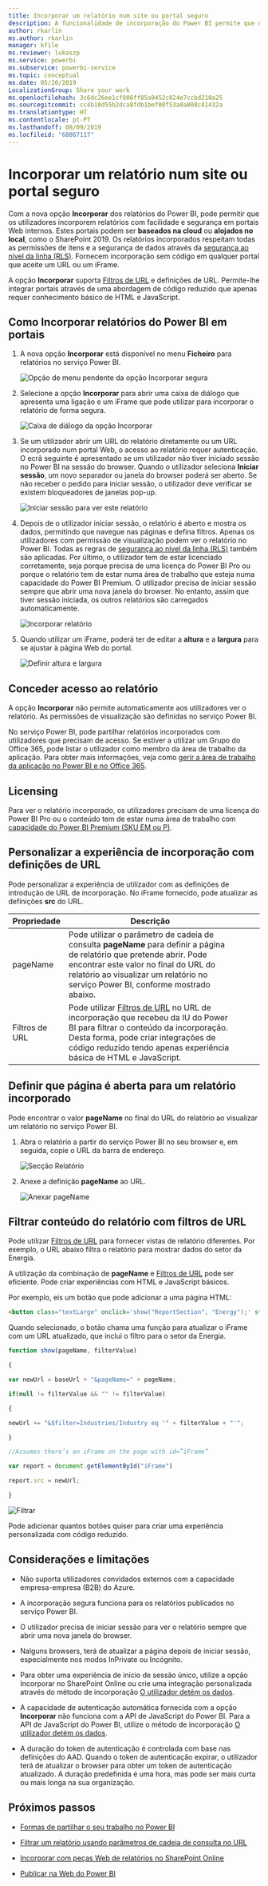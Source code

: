 ```yaml
---
title: Incorporar um relatório num site ou portal seguro
description: A funcionalidade de incorporação do Power BI permite que os utilizadores incorporem relatórios com facilidade e segurança em portais Web internos.
author: rkarlin
ms.author: rkarlin
manager: kfile
ms.reviewer: lukaszp
ms.service: powerbi
ms.subservice: powerbi-service
ms.topic: conceptual
ms.date: 05/20/2019
LocalizationGroup: Share your work
ms.openlocfilehash: 3c6dc26ee1cf806ff85a9452c024e7ccbd210a25
ms.sourcegitcommit: cc4b18d55b2dca8fdb1bef00f53a0a808c41432a
ms.translationtype: HT
ms.contentlocale: pt-PT
ms.lasthandoff: 08/09/2019
ms.locfileid: "68867117"
---
```

# <a name="embed-a-report-in-a-secure-portal-or-website"></a>Incorporar um relatório num site ou portal seguro

Com a nova opção **Incorporar** dos relatórios do Power BI, pode permitir que os utilizadores incorporem relatórios com facilidade e segurança em portais Web internos. Estes portais podem ser **baseados na cloud** ou **alojados no local**, como o SharePoint 2019. Os relatórios incorporados respeitam todas as permissões de itens e a segurança de dados através da [segurança ao nível da linha (RLS)](service-admin-rls.md). Fornecem incorporação sem código em qualquer portal que aceite um URL ou um iFrame. 

A opção **Incorporar** suporta [Filtros de URL](service-url-filters.md) e definições de URL. Permite-lhe integrar portais através de uma abordagem de código reduzido que apenas requer conhecimento básico de HTML e JavaScript.

## <a name="how-to-embed-power-bi-reports-into-portals"></a>Como **Incorporar** relatórios do Power BI em portais

1. A nova opção **Incorporar** está disponível no menu **Ficheiro** para relatórios no serviço Power BI.

    ![Opção de menu pendente da opção Incorporar segura](media/service-embed-secure/secure-embed-drop-down-menu.png)

2. Selecione a opção **Incorporar** para abrir uma caixa de diálogo que apresenta uma ligação e um iFrame que pode utilizar para incorporar o relatório de forma segura.

    ![Caixa de diálogo da opção Incorporar](media/service-embed-secure/secure-embed-code-dialog.png)

3. Se um utilizador abrir um URL do relatório diretamente ou um URL incorporado num portal Web, o acesso ao relatório requer autenticação. O ecrã seguinte é apresentado se um utilizador não tiver iniciado sessão no Power BI na sessão do browser. Quando o utilizador seleciona **Iniciar sessão**, um novo separador ou janela do browser poderá ser aberto. Se não receber o pedido para iniciar sessão, o utilizador deve verificar se existem bloqueadores de janelas pop-up.

    ![Iniciar sessão para ver este relatório](media/service-embed-secure/secure-embed-sign-in.png)

4. Depois de o utilizador iniciar sessão, o relatório é aberto e mostra os dados, permitindo que navegue nas páginas e defina filtros. Apenas os utilizadores com permissão de visualização podem ver o relatório no Power BI. Todas as regras de [segurança ao nível da linha (RLS)](service-admin-rls.md) também são aplicadas. Por último, o utilizador tem de estar licenciado corretamente, seja porque precisa de uma licença do Power BI Pro ou porque o relatório tem de estar numa área de trabalho que esteja numa capacidade do Power BI Premium. O utilizador precisa de iniciar sessão sempre que abrir uma nova janela do browser. No entanto, assim que tiver sessão iniciada, os outros relatórios são carregados automaticamente.

    ![Incorporar relatório](media/service-embed-secure/secure-embed-report.png)

5. Quando utilizar um iFrame, poderá ter de editar a **altura** e a **largura** para se ajustar à página Web do portal.

    ![Definir altura e largura](media/service-embed-secure/secure-embed-size.png)

## <a name="granting-report-access"></a>Conceder acesso ao relatório

A opção **Incorporar** não permite automaticamente aos utilizadores ver o relatório. As permissões de visualização são definidas no serviço Power BI.

No serviço Power BI, pode partilhar relatórios incorporados com utilizadores que precisam de acesso. Se estiver a utilizar um Grupo do Office 365, pode listar o utilizador como membro da área de trabalho da aplicação. Para obter mais informações, veja como [gerir a área de trabalho da aplicação no Power BI e no Office 365](service-manage-app-workspace-in-power-bi-and-office-365.md).

## <a name="licensing"></a>Licensing

Para ver o relatório incorporado, os utilizadores precisam de uma licença do Power BI Pro ou o conteúdo tem de estar numa área de trabalho com [capacidade do Power BI Premium (SKU EM ou P)](service-admin-premium-purchase.md).

## <a name="customize-your-embed-experience-using-url-settings"></a>Personalizar a experiência de incorporação com definições de URL

Pode personalizar a experiência de utilizador com as definições de introdução de URL de incorporação. No iFrame fornecido, pode atualizar as definições **src** do URL.

| Propriedade  | Descrição  |  |  |  |
|--------------|-----------------------------------------------------------------------------------------------------------------------------------------------------------------------------------------------------------------------|---|---|---|
| pageName  | Pode utilizar o parâmetro de cadeia de consulta **pageName** para definir a página de relatório que pretende abrir. Pode encontrar este valor no final do URL do relatório ao visualizar um relatório no serviço Power BI, conforme mostrado abaixo. |  |  |  |
| Filtros de URL  | Pode utilizar [Filtros de URL](service-url-filters.md) no URL de incorporação que recebeu da IU do Power BI para filtrar o conteúdo da incorporação. Desta forma, pode criar integrações de código reduzido tendo apenas experiência básica de HTML e JavaScript.  |  |  |  |

## <a name="set-which-page-opens-for-an-embedded-report"></a>Definir que página é aberta para um relatório incorporado 

Pode encontrar o valor **pageName** no final do URL do relatório ao visualizar um relatório no serviço Power BI.

1. Abra o relatório a partir do serviço Power BI no seu browser e, em seguida, copie o URL da barra de endereço.

    ![Secção Relatório](media/service-embed-secure/secure-embed-report-section.png)

2. Anexe a definição **pageName** ao URL.

    ![Anexar pageName](media/service-embed-secure/secure-embed-append-page-name.png)

## <a name="filter-report-content-using-url-filters"></a>Filtrar conteúdo do relatório com filtros de URL 

Pode utilizar [Filtros de URL](service-url-filters.md) para fornecer vistas de relatório diferentes. Por exemplo, o URL abaixo filtra o relatório para mostrar dados do setor da Energia.

A utilização da combinação de **pageName** e [Filtros de URL](service-url-filters.md) pode ser eficiente. Pode criar experiências com HTML e JavaScript básicos.

Por exemplo, eis um botão que pode adicionar a uma página HTML:

```html
<button class="textLarge" onclick='show("ReportSection", "Energy");' style="display: inline-block;">Show Energy</button>
```

Quando selecionado, o botão chama uma função para atualizar o iFrame com um URL atualizado, que inclui o filtro para o setor da Energia.

```javascript
function show(pageName, filterValue)

{

var newUrl = baseUrl + "&pageName=" + pageName;

if(null != filterValue && "" != filterValue)

{

newUrl += "&$filter=Industries/Industry eq '" + filterValue + "'";

}

//Assumes there’s an iFrame on the page with id=”iFrame”

var report = document.getElementById("iFrame")

report.src = newUrl;

}
```

![Filtrar](media/service-embed-secure/secure-embed-filter.png)

Pode adicionar quantos botões quiser para criar uma experiência personalizada com código reduzido. 

## <a name="considerations-and-limitations"></a>Considerações e limitações

* Não suporta utilizadores convidados externos com a capacidade empresa-empresa (B2B) do Azure.

* A incorporação segura funciona para os relatórios publicados no serviço Power BI.

* O utilizador precisa de iniciar sessão para ver o relatório sempre que abrir uma nova janela do browser.

* Nalguns browsers, terá de atualizar a página depois de iniciar sessão, especialmente nos modos InPrivate ou Incógnito.

* Para obter uma experiência de início de sessão único, utilize a opção Incorporar no SharePoint Online ou crie uma integração personalizada através do método de incorporação [O utilizador detém os dados](developer/embed-sample-for-your-organization.md). 

* A capacidade de autenticação automática fornecida com a opção **Incorporar** não funciona com a API de JavaScript do Power BI. Para a API de JavaScript do Power BI, utilize o método de incorporação [O utilizador detém os dados](developer/embed-sample-for-your-organization.md). 

* A duração do token de autenticação é controlada com base nas definições do AAD. Quando o token de autenticação expirar, o utilizador terá de atualizar o browser para obter um token de autenticação atualizado. A duração predefinida é uma hora, mas pode ser mais curta ou mais longa na sua organização.

## <a name="next-steps"></a>Próximos passos

* [Formas de partilhar o seu trabalho no Power BI](service-how-to-collaborate-distribute-dashboards-reports.md)

* [Filtrar um relatório usando parâmetros de cadeia de consulta no URL](service-url-filters.md)

* [Incorporar com peças Web de relatórios no SharePoint Online](service-embed-report-spo.md)

* [Publicar na Web do Power BI](service-publish-to-web.md)
